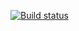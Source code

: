 [![Build status](https://ci.appveyor.com/api/projects/status/qng2mbhhg455g8mb/branch/master?svg=true)](https://ci.appveyor.com/project/Svetlana0406/auto-dz2-p2/branch/master)
